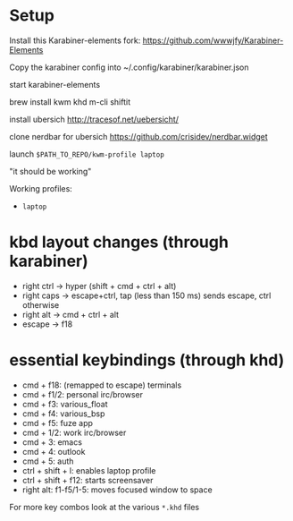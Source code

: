 # Setup
Install this Karabiner-elements fork: https://github.com/wwwjfy/Karabiner-Elements

Copy the karabiner config into ~/.config/karabiner/karabiner.json

start karabiner-elements

brew install kwm khd m-cli shiftit

install ubersich http://tracesof.net/uebersicht/

clone nerdbar for ubersich https://github.com/crisidev/nerdbar.widget

launch `$PATH_TO_REPO/kwm-profile laptop`

"it should be working"

Working profiles:
 * `laptop`

# kbd layout changes (through karabiner)
* right ctrl -> hyper (shift + cmd + ctrl + alt)
* right caps -> escape+ctrl, tap (less than 150 ms) sends escape, ctrl otherwise
* right alt -> cmd + ctrl + alt
* escape -> f18

# essential keybindings (through khd)
* cmd + f18: (remapped to escape) terminals
* cmd + f1/2: personal irc/browser
* cmd + f3: various\_float
* cmd + f4: various\_bsp
* cmd + f5: fuze app
* cmd + 1/2: work irc/browser
* cmd + 3: emacs
* cmd + 4: outlook
* cmd + 5: auth
* ctrl + shift + l: enables laptop profile
* ctrl + shift + f12: starts screensaver
* right alt: f1-f5/1-5: moves focused window to space

For more key combos look at the various `*.khd` files

